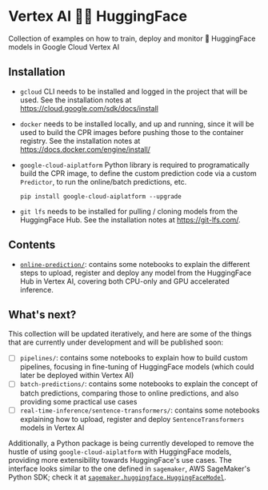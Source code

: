 # Vertex AI 🤝🏻 HuggingFace

Collection of examples on how to train, deploy and monitor 🤗 HuggingFace models in Google Cloud Vertex AI

## Installation

* `gcloud` CLI needs to be installed and logged in the project that will be used. See the installation notes at https://cloud.google.com/sdk/docs/install

* `docker` needs to be installed locally, and up and running, since it will be used to build the CPR images before pushing those to the container registry. See the installation notes at https://docs.docker.com/engine/install/

* `google-cloud-aiplatform` Python library is required to programatically build the CPR image, to define the custom prediction code via a custom `Predictor`, to run the online/batch predictions, etc.

    `pip install google-cloud-aiplatform --upgrade`

* `git lfs` needs to be installed for pulling / cloning models from the HuggingFace Hub. See the installation notes at https://git-lfs.com/.

## Contents

* [`online-prediction/`](./online-prediction): contains some notebooks to explain the different steps to upload, register and deploy any model from the HuggingFace Hub in Vertex AI, covering both CPU-only and GPU accelerated inference.

## What's next?

This collection will be updated iteratively, and here are some of the things that are currently under development and will be published soon:

* [ ] `pipelines/`: contains some notebooks to explain how to build custom pipelines, focusing in fine-tuning of HuggingFace models (which could later be deployed within Vertex AI)
* [ ] `batch-predictions/`: contains some notebooks to explain the concept of batch predictions, comparing those to online predictions, and also providing some practical use cases
* [ ] `real-time-inference/sentence-transformers/`: contains some notebooks explaining how to upload, register and deploy `SentenceTransformers` models in Vertex AI

Additionally, a Python package is being currently developed to remove the hustle of using `google-cloud-aiplatform` with HuggingFace models, providing more extensibility towards HuggingFace's use cases. The interface looks similar to the one defined in `sagemaker`, AWS SageMaker's Python SDK; check it at [`sagemaker.huggingface.HuggingFaceModel`](https://github.com/aws/sagemaker-python-sdk/blob/master/src/sagemaker/huggingface/model.py).
